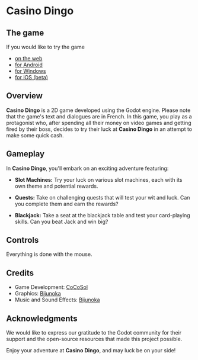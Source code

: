 # Casino Dingo

## The game
If you would like to try the game
- [on the web](yannis300307.fr/casino-dingo/)
- [for Android](https://yannis300307.fr/casino-dingo/download/android/casino-dingo.apk)
- [for Windows](https://yannis300307.fr/casino-dingo/download/windows/casino-dingo.exe)
- [for iOS (beta)](https://yannis300307.fr/casino-dingo/download/ios/casino-dingo.pck )


## Overview

**Casino Dingo** is a 2D game developed using the Godot engine. Please note that the game's text and dialogues are in French. In this game, you play as a protagonist who, after spending all their money on video games and getting fired by their boss, decides to try their luck at **Casino Dingo** in an attempt to make some quick cash.

## Gameplay

In **Casino Dingo**, you'll embark on an exciting adventure featuring:

- **Slot Machines:** Try your luck on various slot machines, each with its own theme and potential rewards.

- **Quests:** Take on challenging quests that will test your wit and luck. Can you complete them and earn the rewards?

- **Blackjack:** Take a seat at the blackjack table and test your card-playing skills. Can you beat Jack and win big?

## Controls

Everything is done with the mouse.

## Credits

- Game Development: [CoCoSol](https://github.com/CoCoSol007)
- Graphics: [Bijunoka](https://github.com/Bijunoka)
- Music and Sound Effects: [Bijunoka](https://github.com/Bijunoka)

## Acknowledgments

We would like to express our gratitude to the Godot community for their support and the open-source resources that made this project possible.

Enjoy your adventure at **Casino Dingo**, and may luck be on your side!
